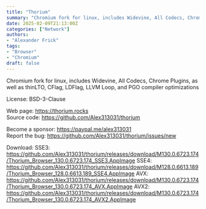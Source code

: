 ```yaml
---
title: "Thorium"
summary: "Chromium fork for linux, includes Widevine, All Codecs, Chrome Plugins, as well as thinLTO, CFlag, LDFlag, LLVM Loop, and PGO compiler optimizations"
date: 2025-02-09T21:13:00Z
categories: ["Network"]
authors:
- "Alexander Frick"
tags: 
- "Browser"
- "Chromium"
draft: false
---
```


Chromium fork for linux, includes Widevine, All Codecs, Chrome Plugins, as well as thinLTO, CFlag, LDFlag, LLVM Loop, and PGO compiler optimizations

License: BSD-3-Clause

Web page: <https://thorium.rocks>  
Source code: <https://github.com/Alex313031/thorium>

Become a sponsor: <https://paypal.me/alex313031>  
Report the bug: <https://github.com/Alex313031/thorium/issues/new>  

Download:   SSE3: <https://github.com/Alex313031/thorium/releases/download/M130.0.6723.174/Thorium_Browser_130.0.6723.174_SSE3.AppImage>
            SSE4: <https://github.com/Alex313031/thorium/releases/download/M128.0.6613.189/Thorium_Browser_128.0.6613.189_SSE4.AppImage>
            AVX: <https://github.com/Alex313031/thorium/releases/download/M130.0.6723.174/Thorium_Browser_130.0.6723.174_AVX.AppImage>
            AVX2: <https://github.com/Alex313031/thorium/releases/download/M130.0.6723.174/Thorium_Browser_130.0.6723.174_AVX2.AppImage>
